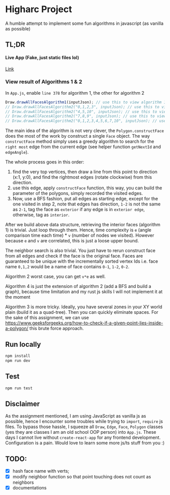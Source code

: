 # Higharc Project
A humble attempt to implement some fun algorithms in javascript (as vanilla as possible)

## TL;DR
#### Live App (Fake, just static files lol)
[Link](https://codepen.io/LeoYuanjieLi/pen/WNzZEPo)

### View result of Algorithms 1 & 2
In `App.js`, enable `line 378` for algorithm 1, the other for algorithm 2
```javascript
Draw.drawAllFacesAlgorithm1(inputJson); // use this to view algorithm 1 result;
// Draw.drawAllFacesAlgorithm2("0,1,2,3", inputJson); // use this to view algo 2 result;
// Draw.drawAllFacesAlgorithm2("4,5,10", inputJson); // use this to view algo 2 result;
// Draw.drawAllFacesAlgorithm2("7,8,9", inputJson); // use this to view algo 2 result;
// Draw.drawAllFacesAlgorithm2("0,1,2,3,4,5,6,7,10", inputJson); // use this to view algo 2 result;
```
The main idea of the algorithm is not very clever, the `Polygon.constructFace` does the most of the work
by construct a single `Face` object. The way `constructFace` method simply uses a greedy algorithm to search
for the `right most` edge from the current edge (see helper function `getNextId` and `edgeAngle`).

The whole process goes in this order:

1. find the very top vertices, then draw a line from this point to direction (x:1, y:0), and find
the rightmost edges (rotate clockwise) from this direction.
2. use this edge, apply `constructFace` function, this way, you can build the parameter of the polygons,
simply recorded the visited edges.
3. Now, use a BFS fashion, put all edges as starting edge, except for the one visited in step 2, note that
edges has direction, `1-2` is not the same as `2-1`, tag the face as `exterior` if any edge is in 
`exterior edge`, otherwise, tag as `interior`.

After we build above data structure, retrieving the interior faces (algorithm 1) is trivial. 
Just loop through them. Hence, time complexity is `e` (angle comparison time each time) * `v`
(number of nodes we visited). However because `e` and `v` are correlated, this is just a loose
upper bound.

The neighbor search is also trivial. You just have to rerun construct face from all edges and check if 
the face is the original face. Faces are guaranteed to be unique with the incrementally sorted vertex Ids
i.e. face name `0,1,2` would be a name of face contains `0-1`, `1-2`, `0-2`.

Algorithm 2 worst case, you can get `v*e` as well.

Algorithm 4 is just the extension of algorithm 2 (add a BFS and build a graph), 
because time limitation and my rust js skills I will not implement it at the moment

Algorithm 3 is more tricky. Ideally, you have several zones in your XY world plain (build it as a 
quad-tree). Then you can quickly eliminate spaces. For the sake of this assignment, we can use
https://www.geeksforgeeks.org/how-to-check-if-a-given-point-lies-inside-a-polygon/ this brute force
approach.


## Run locally
```bash
npm install
npm run dev
```

## Test
```bash
npm run test
```
## Disclaimer

As the assignment mentioned, I am using JavaScript as vanilla js as possible, hence I 
encounter some troubles while trying to `import`, `require` js files. To bypass
those hassle, I squeeze all `Draw`, `Edge`, `Face`, `Polygon` classes (yes they 
are classes I am an old school OOP person) into `App.js`. These days I cannot live
without `create-react-app` for any frontend development. Configuration is a pain.
Would love to learn some more js/ts stuff from you :)




## TODO:

- [x] hash face name with verts;
- [x] modify neighbor function so that point touching does not count as neighbors
- [x] documentations